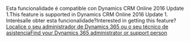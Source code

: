 <span data-ttu-id="2dffd-101">Esta funcionalidade é compatible con Dynamics CRM Online 2016 Update 1.</span><span class="sxs-lookup"><span data-stu-id="2dffd-101">This feature is supported in Dynamics CRM Online 2016 Update 1.</span></span> <span data-ttu-id="2dffd-102">Interésalle obter esta funcionalidade?</span><span class="sxs-lookup"><span data-stu-id="2dffd-102">Interested in getting this feature?</span></span> [<span data-ttu-id="2dffd-103">Localice o seu administrador de Dynamics 365 ou o seu técnico de asistencia</span><span class="sxs-lookup"><span data-stu-id="2dffd-103">Find your Dynamics 365 administrator or support person</span></span>](../basics/find-administrator-support.md)
